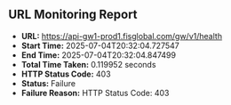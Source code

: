 ## URL Monitoring Report

- **URL:** https://api-gw1-prod1.fisglobal.com/gw/v1/health
- **Start Time:** 2025-07-04T20:32:04.727547
- **End Time:** 2025-07-04T20:32:04.847499
- **Total Time Taken:** 0.119952 seconds
- **HTTP Status Code:** 403
- **Status:** Failure
- **Failure Reason:** HTTP Status Code: 403
